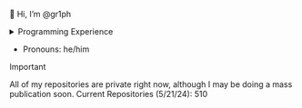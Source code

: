 👋 Hi, I’m @gr1ph

<details>

<summary>Programming Experience</summary>

- Specializations: Javascript, Python, Batch, and Bash

- Favorite Programming Languages: Python and Angular/Typescript

- Years of experience:
  - 4

- Languages I have worked with:
  - C++, C#, C, Assembly, Ruby, Bash, Powershell, Javascript, Python, HTML, CSS, Scala, Python, ReactJS, Node.js, YAML, Kotlin, Solidity, Swift, GDScript, Batch, Wolfram (Mathmatica), Astro, SCSS, Django, Objective-C++, Angular/Typescript, Typescript, Gleam, Lobster, Onyx, and Mojo.

</details>

- Pronouns: he/him

> [!IMPORTANT]
> All of my repositories are private right now, although I may be doing a mass publication soon.
> Current Repositories (5/21/24): 510

<!---
gr1ph/gr1ph is a ✨ special ✨ repository because its `README.md` (this file) appears on your GitHub profile.
You can click the Preview link to take a look at your changes.
--->
